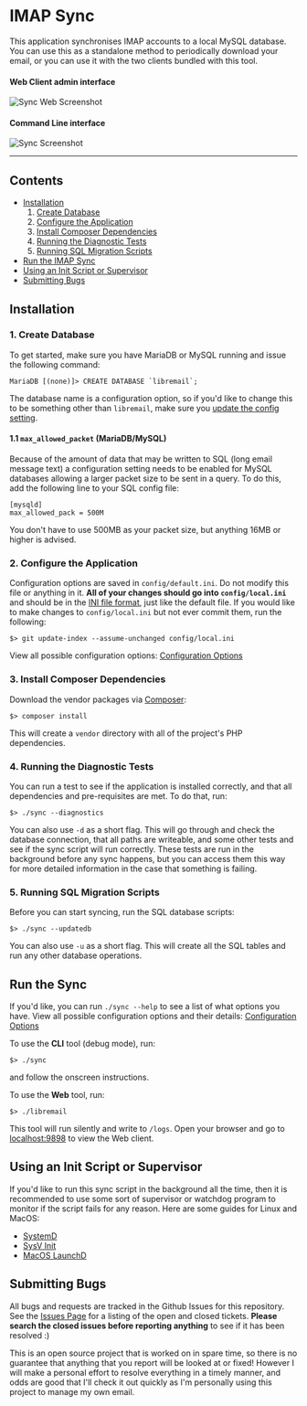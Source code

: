 # IMAP Sync

This application synchronises IMAP accounts to a local MySQL database. You can
use this as a standalone method to periodically download your email, or you can
use it with the two clients bundled with this tool.

#### Web Client admin interface

![Sync Web Screenshot](http://mikegioia.github.io/libremail/images/sync_web_screenshot.png)


#### Command Line interface

![Sync Screenshot](http://mikegioia.github.io/libremail/images/sync_screenshot.png)

---

## Contents

- [Installation](https://github.com/mikegioia/libremail/tree/master/sync#installation)
    1. [Create Database](https://github.com/mikegioia/libremail/tree/master/sync#1-create-database)
    2. [Configure the Application](https://github.com/mikegioia/libremail/tree/master/sync#2-configure-the-application)
    3. [Install Composer Dependencies](https://github.com/mikegioia/libremail/tree/master/sync#5-install-composer-dependencies)
    4. [Running the Diagnostic Tests](https://github.com/mikegioia/libremail/tree/master/sync#3-running-the-diagnostic-tests)
    5. [Running SQL Migration Scripts](https://github.com/mikegioia/libremail/tree/master/sync#4-running-sql-migration-scripts)
- [Run the IMAP Sync](https://github.com/mikegioia/libremail/tree/master/sync#run-the-sync)
- [Using an Init Script or Supervisor](https://github.com/mikegioia/libremail/tree/master/sync#using-an-init-script-or-supervisor)
- [Submitting Bugs](https://github.com/mikegioia/libremail/tree/master/sync#submitting-bugs)

## Installation

### 1. Create Database

To get started, make sure you have MariaDB or MySQL running and issue the
following command:

    MariaDB [(none)]> CREATE DATABASE `libremail`;

The database name is a configuration option, so if you'd like to change this to
be something other than `libremail`, make sure you
[update the config setting](https://github.com/mikegioia/libremail/tree/master/sync/doc/configuration.md#sql).

#### 1.1 `max_allowed_packet` (MariaDB/MySQL)

Because of the amount of data that may be written to SQL (long email message
text) a configuration setting needs to be enabled for MySQL databases allowing a
larger packet size to be sent in a query. To do this, add the following line to
your SQL config file:

    [mysqld]
    max_allowed_pack = 500M

You don't have to use 500MB as your packet size, but anything 16MB or higher is
advised.

### 2. Configure the Application

Configuration options are saved in `config/default.ini`. Do not modify this file
or anything in it. **All of your changes should go into `config/local.ini`** and
should be in the [INI file format](https://en.wikipedia.org/wiki/INI_file), just
like the default file. If you would like to make changes to `config/local.ini`
but not ever commit them, run the following:

    $> git update-index --assume-unchanged config/local.ini

View all possible configuration options:
[Configuration Options](https://github.com/mikegioia/libremail/tree/master/sync/doc/configuration.md#configuration-options)

### 3. Install Composer Dependencies

Download the vendor packages via
[Composer](https://getcomposer.org):

    $> composer install

This will create a `vendor` directory with all of the project's PHP
dependencies.

### 4. Running the Diagnostic Tests

You can run a test to see if the application is installed correctly, and that
all dependencies and pre-requisites are met. To do that, run:

    $> ./sync --diagnostics

You can also use `-d` as a short flag. This will go through and check the
database connection, that all paths are writeable, and some other tests and see
if the sync script will run correctly. These tests are run in the background
before any sync happens, but you can access them this way for more detailed
information in the case that something is failing.

### 5. Running SQL Migration Scripts

Before you can start syncing, run the SQL database scripts:

    $> ./sync --updatedb

You can also use `-u` as a short flag. This will create all the SQL tables and
run any other database operations.

## Run the Sync

If you'd like, you can run `./sync --help` to see a list of what options you
have. View all possible configuration options and their details:
[Configuration Options](https://github.com/mikegioia/libremail/tree/master/sync/doc/sync-options.md#sync-options)

To use the **CLI** tool (debug mode), run:

    $> ./sync

and follow the onscreen instructions.

To use the **Web** tool, run:

    $> ./libremail

This tool will run silently and write to `/logs`. Open your browser and go to
[localhost:9898](http://localhost:9898) to view the Web client.

## Using an Init Script or Supervisor

If you'd like to run this sync script in the background all the time, then it
is recommended to use some sort of supervisor or watchdog program to monitor if
the script fails for any reason. Here are some guides for Linux and MacOS:

 - [SystemD](https://github.com/mikegioia/libremail/tree/master/sync/doc/systemd.md#systemd)
 - [SysV Init](https://github.com/mikegioia/libremail/tree/master/sync/doc/sysv-init.md#sysv-init)
 - [MacOS LaunchD](https://github.com/mikegioia/libremail/tree/master/sync/doc/macos-launchd.md#macos-launchd)

## Submitting Bugs

All bugs and requests are tracked in the Github Issues for this repository. See
the [Issues Page](https://github.com/mikegioia/libremail/issues) for a listing
of the open and closed tickets. **Please search the closed issues before
reporting anything** to see if it has been resolved :)

This is an open source project that is worked on in spare time, so there is no
guarantee that anything that you report will be looked at or fixed! However I
will make a personal effort to resolve everything in a timely manner, and odds
are good that I'll check it out quickly as I'm personally using this project to
manage my own email.
